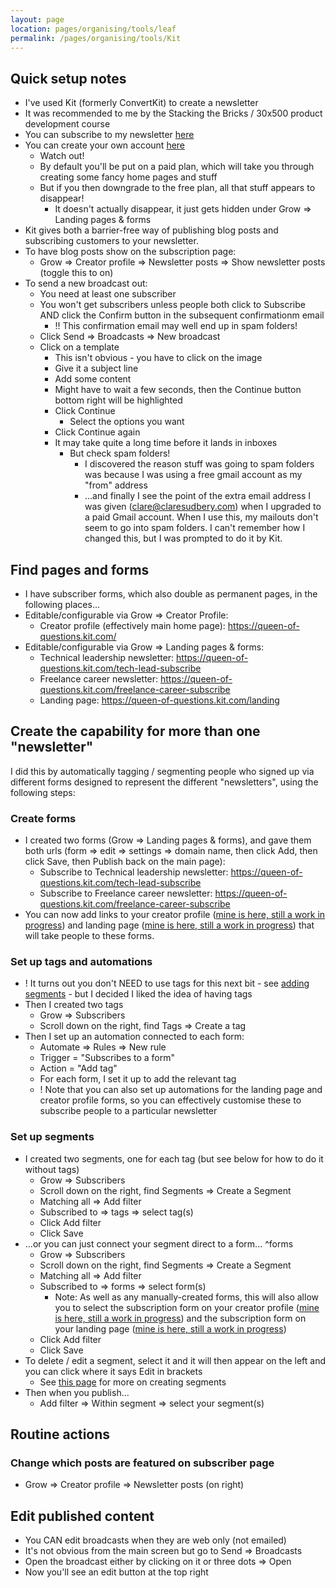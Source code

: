 ```yaml
---
layout: page
location: pages/organising/tools/leaf
permalink: /pages/organising/tools/Kit
---
```

## Quick setup notes

- I've used Kit (formerly ConvertKit) to create a newsletter
- It was recommended to me by the Stacking the Bricks / 30x500 product development course
- You can subscribe to my newsletter [here](https://queen-of-questions.kit.com/)
- You can create your own account [here](https://kit.com/)
  - Watch out!
  - By default you'll be put on a paid plan, which will take you through creating some fancy home pages and stuff
  - But if you then downgrade to the free plan, all that stuff appears to disappear!
	  - It doesn't actually disappear, it just gets hidden under Grow => Landing pages & forms
- Kit gives both a barrier-free way of publishing blog posts and subscribing customers to your newsletter.
- To have blog posts show on the subscription page:
  - Grow => Creator profile => Newsletter posts => Show newsletter posts (toggle this to on)
- To send a new broadcast out:
  - You need at least one subscriber
  - You won't get subscribers unless people both click to Subscribe AND click the Confirm button in the subsequent confirmationm email
    - !! This confirmation email may well end up in spam folders!
  - Click Send => Broadcasts => New broadcast
  - Click on a template
    - This isn't obvious - you have to click on the image
    - Give it a subject line
    - Add some content
    - Might have to wait a few seconds, then the Continue button bottom right will be highlighted
    - Click Continue
      - Select the options you want
    - Click Continue again
    - It may take quite a long time before it lands in inboxes
      - But check spam folders!
	      - I discovered the reason stuff was going to spam folders was because I was using a free gmail account as my "from" address
	      - ...and finally I see the point of the extra email address I was given (clare@claresudbery.com) when I upgraded to a paid Gmail account. When I use this, my mailouts don't seem to go into spam folders. I can't remember how I changed this, but I was prompted to do it by Kit.


## Find pages and forms

- I have subscriber forms, which also double as permanent pages, in the following places...
- Editable/configurable via Grow => Creator Profile:
	- Creator profile (effectively main home page): https://queen-of-questions.kit.com/
- Editable/configurable via Grow => Landing pages & forms:
	- Technical leadership newsletter: https://queen-of-questions.kit.com/tech-lead-subscribe 
	- Freelance career newsletter: https://queen-of-questions.kit.com/freelance-career-subscribe
	- Landing page: https://queen-of-questions.kit.com/landing
## Create the capability for more than one "newsletter"

I did this by automatically tagging / segmenting people who signed up via different forms designed to represent the different "newsletters", using the following steps:
### Create forms

- I created two forms (Grow => Landing pages & forms), and gave them both urls (form => edit => settings => domain name, then click Add, then click Save, then Publish back on the main page):
	- Subscribe to Technical leadership newsletter: https://queen-of-questions.kit.com/tech-lead-subscribe 
	- Subscribe to Freelance career newsletter: https://queen-of-questions.kit.com/freelance-career-subscribe
- You can now add links to your creator profile ([mine is here, still a work in progress](https://queen-of-questions.kit.com/)) and landing page ([mine is here, still a work in progress](https://queen-of-questions.kit.com/landing)) that will take people to these forms.

### Set up tags and automations

- ! It turns out you don't NEED to use tags for this next bit - see [adding segments](<#set up segments>) - but I decided I liked the idea of having tags
- Then I created two tags
	- Grow => Subscribers
	- Scroll down on the right, find Tags => Create a tag
- Then I set up an automation connected to each form: 
	- Automate => Rules => New rule
	- Trigger = "Subscribes to a form"
	- Action = "Add tag"
	- For each form, I set it up to add the relevant tag
	- ! Note that you can also set up automations for the landing page and creator profile forms, so you can effectively customise these to subscribe people to a particular newsletter 
### Set up segments

- I created two segments, one for each tag (but see below for how to do it without tags)
	- Grow => Subscribers
	- Scroll down on the right, find Segments => Create a Segment
	- Matching all => Add filter
	- Subscribed to => tags => select tag(s)
	- Click Add filter
	- Click Save
- ...or you can just connect your segment direct to a form... ^forms
	- Grow => Subscribers
	- Scroll down on the right, find Segments => Create a Segment
	- Matching all => Add filter
	- Subscribed to => forms => select form(s)
		- Note: As well as any manually-created forms, this will also allow you to select the subscription form on your creator profile ([mine is here, still a work in progress](https://queen-of-questions.kit.com/)) and the subscription form on your landing page ([mine is here, still a work in progress](https://queen-of-questions.kit.com/landing)) 
	- Click Add filter
	- Click Save
- To delete / edit a segment, select it and it will then appear on the left and you can click where it says Edit in brackets
	- See [this page](https://help.kit.com/en/articles/2577659-how-to-create-a-segment) for more on creating segments
- Then when you publish...
	- Add filter => Within segment => select your segment(s)

## Routine actions
### Change which posts are featured on subscriber page

- Grow => Creator profile => Newsletter posts (on right)

## Edit published content

- You CAN edit broadcasts when they are web only (not emailed)
- It's not obvious from the main screen but go to Send => Broadcasts
- Open the broadcast either by clicking on it or three dots => Open
- Now you'll see an edit button at the top right
